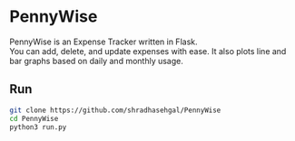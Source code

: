 # PennyWise 

PennyWise is an Expense Tracker written in Flask. <br />
You can add, delete, and update expenses with ease. It also plots line and bar graphs based on daily and monthly usage.

## Run

```bash
git clone https://github.com/shradhasehgal/PennyWise
cd PennyWise
python3 run.py
```
